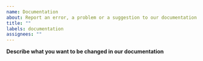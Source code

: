 ```yaml
---
name: Documentation
about: Report an error, a problem or a suggestion to our documentation on GitHub or our website
title: ""
labels: documentation
assignees: ""
---
```


**Describe what you want to be changed in our documentation**
